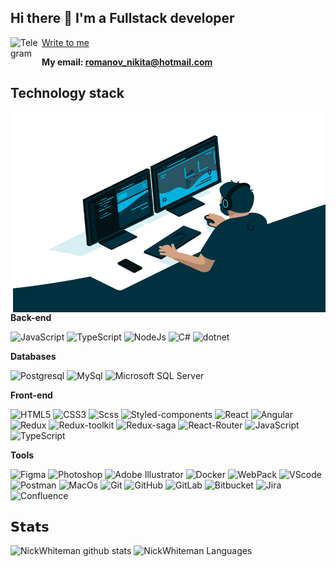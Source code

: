 ## Hi there 👋 I'm a Fullstack developer

<a href="https://t.me/nickWhiteman">
  <img align="left" alt="Telegram" width="50px"     src="https://camo.githubusercontent.com/5c1975da7d9ab735ceb71c57b6c7e48ff3e08ca4/68747470733a2f2f6564656e742e6769746875622e696f2f537570657254696e7949636f6e732f696d616765732f7376672f74656c656772616d2e737667">Write to me
</a> 
</br>


**My email: romanov_nikita@hotmail.com**
</br>


## Technology stack

<img align="right" alt="GIF" src="https://github.com/DJWOMS/DJWOMS/blob/main/code.gif?raw=true" width="500" height="320" />

**Back-end**

![JavaScript](https://img.shields.io/badge/-JavaScript-%ffffff?style=flat-square&logo=javascript&logoColor=fff&labelColor=%23F7DF1C&color=%23FFCE5A&style=plastic)
![TypeScript](https://img.shields.io/badge/-TypeScript-007ACC?style=flat-square&logo=typescript&logoColor=white&style=plastic)
![NodeJs](https://img.shields.io/badge/-NodeJS-007ACC?style=flat-square&logo=ts-node&logoColor=white&style=plastic)
![С#](https://img.shields.io/badge/-%D0%A1Sharp-1d72b1?style=flat-square&logo=csharp&style=plastic)
![dotnet](https://img.shields.io/badge/-Asp.net-1d72b1?style=flat-square&logo=dotnet&style=plastic)



**Databases**

![Postgresql](https://img.shields.io/badge/-Postgresql-%232c3e50?style=flat-square&logo=Postgresql&logoColor=ffffff&style=plastic)
![MySql](https://img.shields.io/badge/-MySql-%232c3e50?style=flat-square&logo=mysql&logoColor=ffffff&style=plastic)
![Microsoft SQL Server](https://img.shields.io/badge/-Microsoft%20SQ%20Server-%232c3e50?style=flat-square&logo=MicrosoftSQLServer&logoColor=ffffff&style=plastic)

**Front-end**

![HTML5](https://img.shields.io/badge/-HTML5-%23E44D27?style=flat-square&logo=html5&logoColor=ffffff&style=plastic)
![CSS3](https://img.shields.io/badge/-CSS3-%231572B6?style=flat-square&logo=css3&style=plastic)
![Scss](https://img.shields.io/badge/-Scss-%231572B6?style=flat-square&logo=sass&style=plastic)
![Styled-components](https://img.shields.io/badge/-StyledComponents-%231572B6?style=flat-square&logo=styledcomponents&style=plastic)
![React](https://img.shields.io/badge/-ReactJS-61DAFB?style=flat-square&logo=React&logoColor=ffffff&style=plastic)
![Angular](https://img.shields.io/badge/-Angular-DD0031?style=flat-square&logo=angular&logoColor=whiter&style=plastic)
![Redux](https://img.shields.io/badge/-Redux-007ACC?style=flat-square&logo=redux&logoColor=white&style=plastic)
![Redux-toolkit](https://img.shields.io/badge/-Redux%20toolkit-007ACC?style=flat-square&logo=redux&logoColor=white&style=plastic)
![Redux-saga](https://img.shields.io/badge/-Redux%20Saga-007ACC?style=flat-square&logo=reduxsaga&logoColor=white&style=plastic)
![React-Router](https://img.shields.io/badge/-React%20Router-CA4245?style=flat-square&logo=react-router&logoColor=fff&style=plastic)
![JavaScript](https://img.shields.io/badge/-JavaScript-%ffffff?style=flat-square&logo=javascript&logoColor=fff&labelColor=%23F7DF1C&color=%23FFCE5A&style=plastic)
![TypeScript](https://img.shields.io/badge/-TypeScript-007ACC?style=flat-square&logo=typescript&logoColor=white&style=plastic)

**Tools**

![Figma](https://img.shields.io/badge/-Figma-0000?style=flat-square&logo=figma&logoColor=white&style=plastic)
![Photoshop](https://img.shields.io/badge/-Photoshop-0000?style=flat-square&logo=adobephotoshop&logoColor=white&style=plastic)
![Adobe Illustrator](https://img.shields.io/badge/-Adobe%20Illustrator-0000?style=flat-square&logo=AdobeIllustrator&logoColor=white&style=plastic)
![Docker](https://img.shields.io/badge/-Docker-007ACC?style=flat-square&logo=docker&logoColor=white&style=plastic)
![WebPack](https://img.shields.io/badge/-WebPack-007ACC?style=flat-square&logo=WebPack&logoColor=white&style=plastic)
![VScode](https://img.shields.io/badge/-VScode-007ACC?style=flat-square&logo=visualstudiocode&style=plastic)
![Postman](https://img.shields.io/badge/Postman-007ACC?style=flat-square&logo=postman&style=plastic)
![MacOs](https://img.shields.io/badge/MacOs-black?style=flat-square&logo=apple&style=plastic)
![Git](https://img.shields.io/badge/-Git-black?style=flat-square&logo=git&style=plastic)
![GitHub](https://img.shields.io/badge/-GitHub-181717?style=flat-square&logo=github&style=plastic)
![GitLab](https://img.shields.io/badge/-GitLab-FCA121?style=flat-square&logo=gitlab&style=plastic)
![Bitbucket](https://img.shields.io/badge/-Bitbucket-007ACC?style=flat-square&logo=bitbucket&style=plastic)
![Jira](https://img.shields.io/badge/-Jira-007ACC?style=flat-square&logo=jira&style=plastic)
![Confluence](https://img.shields.io/badge/-Confluence-007ACC?style=flat-square&logo=confluence&style=plastic)



## 𝗦𝘁𝗮𝘁𝘀

![NickWhiteman github stats](https://github-readme-stats.vercel.app/api?username=NickWhiteman&show_icons=true&theme=dracula&include_all_commits=true&count_private=true)
![NickWhiteman Languages](https://github-readme-stats.vercel.app/api/top-langs/?username=NickWhiteman&layout=compact&count_private=true&theme=gruvbox)

<!--
**NickWhiteman/NickWhiteman** is a ✨ _special_ ✨ repository because its `README.md` (this file) appears on your GitHub profile.
Here are some ideas to get you started:
- 🔭 I’m currently working on ...
- 🌱 I’m currently learning ...
- 👯 I’m looking to collaborate on ...
- 🤔 I’m looking for help with ...
- 💬 Ask me about ...
- 📫 How to reach me: ...
- 😄 Pronouns: ...
- ⚡ Fun fact: ...
-->
